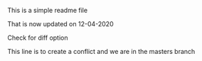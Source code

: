 This is a simple readme file

That is now updated on 12-04-2020

Check for diff option

This line is to create a conflict and we are in the masters branch

